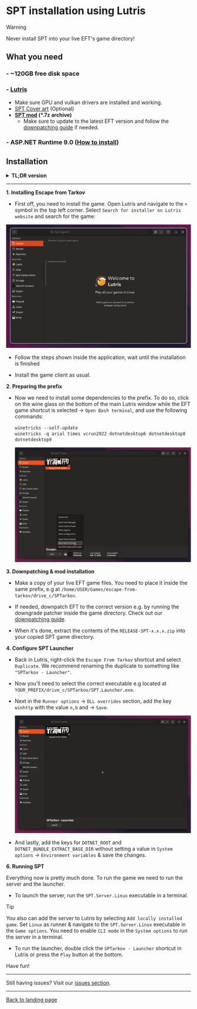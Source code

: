 # SPT installation using Lutris

> [!WARNING]
> Never install SPT into your live EFT's game directory!

## What you need

### - **~120GB free disk space**

### - **[Lutris](https://lutris.net/downloads)**
- Make sure GPU and vulkan drivers are installed and working.
- [SPT Cover art](../../docs/lutris/cover_art.md) (Optional)
- **[SPT mod](https://github.com/sp-tarkov/build/releases) (*.7z archive)**
    - Make sure to update to the latest EFT version and follow the [downpatching guide](../downpatching.md) if needed.

### - ASP.NET Runtime 9.0 ([How to install](../aspnet.md))


## Installation

<details>

**<summary>TL;DR version</summary>** 

1. Install EFT in `Lutris` using the installer script
2. Install game in `BSG Launcher`
3. Run `winetricks --self-update` via the Lutris bash terminal
4. Run `winetricks -q arial times vcrun2022 dotnetdesktop6 dotnetdesktop8 dotnetdesktop9`
5. Copy `EFT game files` somewhere else inside the prefix and `downpatch` if needed
6. Unpack the `RELEASE-SPT-x.x.x.zip` archive into the `copied directory`
7. Duplicate config, new profile `SPTarkov - Launcher`
8. Change executable to `SPT.Launcher.exe` in `Configure` → `Game Settings`
9. In `Runner options`, add `winhttp=n,b` in the `DLL overrides` section
10. Add `DOTNET_ROOT` and `DOTNET_BUNDLE_EXTRACT_BASE_DIR` environment variables in `Configure` → `System options`
11. Run `SPT.Server.Linux`, then `SPTarkov - Launcher`

</details>

***

**1. Installing Escape from Tarkov**

- First off, you need to install the game. Open Lutris and navigate to the `+` symbol in the top left corner. Select `Search for installer on Lutris website` and search for the game:

<img src="../../media/lutris/tarkov.gif" width="580">

- Follow the steps shown inside the application, wait until the installation is finished

- Install the game client as usual.


**2. Preparing the prefix**

- Now we need to install some dependencies to the prefix. To do so, click on the wine glass on the bottom of the main Lutris window while the EFT game shortcut is selected → `Open Bash terminal`, and use the following commands:

      winetricks --self-update
      winetricks -q arial times vcrun2022 dotnetdesktop6 dotnetdesktop8 dotnetdesktop9

    <img src="../../media/lutris/terminal.jpg" width="580">

**3. Downpatching & mod installation**

- Make a copy of your live EFT game files. You need to place it inside the same prefix, e.g at `/home/USER/Games/escape-from-tarkov/drive_c/SPTarkov`.

- If needed, downpatch EFT to the correct version e.g. by running the downgrade patcher inside the game directory. Check out our [downpatching guide](../downpatching.md).

- When it's done, extract the contents of the `RELEASE-SPT-x.x.x.zip` into your copied SPT game directory.


**4. Configure SPT Launcher**

- Back in Lutris, right-click the `Escape From Tarkov` shortcut and select `Duplicate`. We recommend renaming the duplicate to something like `"SPTarkov - Launcher"`.
  
- Now you'll need to select the correct executable e.g located at `YOUR_PREFIX/drive_c/SPTarkov/SPT.Launcher.exe`.

- Next in the `Runner options` → `DLL overrides` section, add the key `winhttp` with the value `n,b` and → `Save`.

    <img src="../../media/lutris/config.gif" width="580">

- And lastly, add the keys for `DOTNET_ROOT` and `DOTNET_BUNDLE_EXTRACT_BASE_DIR` without setting a value in `System options` → `Environment variables` & save the changes.

**6. Running SPT**

Everything now is pretty much done. To run the game we need to run the server and the launcher.

- To launch the server, run the `SPT.Server.Linux` executable in a terminal.

> [!TIP]
> You also can add the server to Lutris by selecting `Add locally installed game`. Set `Linux` as runner & navigate to the `SPT.Server.Linux` executable in the `Game options`. You need to enable `CLI mode` in the `System options` to run the server in a terminal.

- To run the launcher, double click the `SPTarkov - Launcher` shortcut in Lutris or press the `Play` button at the bottom.

Have fun!

***
Still having issues? Visit our [issues section](../../docs/issues.md).
***

[Back to landing page](../../README.md)


